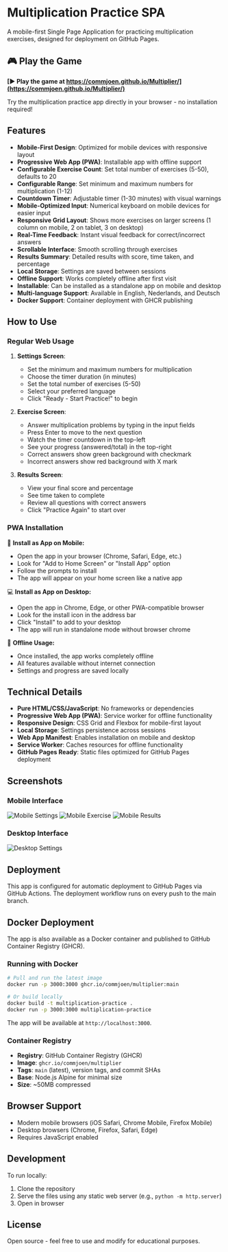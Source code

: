 # Multiplication Practice SPA

A mobile-first Single Page Application for practicing multiplication exercises, designed for deployment on GitHub Pages.

## 🎮 Play the Game

**[► Play the game at https://commjoen.github.io/Multiplier/](https://commjoen.github.io/Multiplier/)**

Try the multiplication practice app directly in your browser - no installation required!

## Features

- **Mobile-First Design**: Optimized for mobile devices with responsive layout
- **Progressive Web App (PWA)**: Installable app with offline support
- **Configurable Exercise Count**: Set total number of exercises (5-50), defaults to 20
- **Configurable Range**: Set minimum and maximum numbers for multiplication (1-12)
- **Countdown Timer**: Adjustable timer (1-30 minutes) with visual warnings
- **Mobile-Optimized Input**: Numerical keyboard on mobile devices for easier input
- **Responsive Grid Layout**: Shows more exercises on larger screens (1 column on mobile, 2 on tablet, 3 on desktop)
- **Real-Time Feedback**: Instant visual feedback for correct/incorrect answers
- **Scrollable Interface**: Smooth scrolling through exercises
- **Results Summary**: Detailed results with score, time taken, and percentage
- **Local Storage**: Settings are saved between sessions
- **Offline Support**: Works completely offline after first visit
- **Installable**: Can be installed as a standalone app on mobile and desktop
- **Multi-language Support**: Available in English, Nederlands, and Deutsch
- **Docker Support**: Container deployment with GHCR publishing

## How to Use

### Regular Web Usage
1. **Settings Screen**: 
   - Set the minimum and maximum numbers for multiplication
   - Choose the timer duration (in minutes)
   - Set the total number of exercises (5-50)
   - Select your preferred language
   - Click "Ready - Start Practice!" to begin

2. **Exercise Screen**:
   - Answer multiplication problems by typing in the input fields
   - Press Enter to move to the next question
   - Watch the timer countdown in the top-left
   - See your progress (answered/total) in the top-right
   - Correct answers show green background with checkmark
   - Incorrect answers show red background with X mark

3. **Results Screen**:
   - View your final score and percentage
   - See time taken to complete
   - Review all questions with correct answers
   - Click "Practice Again" to start over

### PWA Installation
📱 **Install as App on Mobile:**
- Open the app in your browser (Chrome, Safari, Edge, etc.)
- Look for "Add to Home Screen" or "Install App" option
- Follow the prompts to install
- The app will appear on your home screen like a native app

💻 **Install as App on Desktop:**
- Open the app in Chrome, Edge, or other PWA-compatible browser
- Look for the install icon in the address bar
- Click "Install" to add to your desktop
- The app will run in standalone mode without browser chrome

🔄 **Offline Usage:**
- Once installed, the app works completely offline
- All features available without internet connection
- Settings and progress are saved locally

## Technical Details

- **Pure HTML/CSS/JavaScript**: No frameworks or dependencies
- **Progressive Web App (PWA)**: Service worker for offline functionality
- **Responsive Design**: CSS Grid and Flexbox for mobile-first layout
- **Local Storage**: Settings persistence across sessions
- **Web App Manifest**: Enables installation on mobile and desktop
- **Service Worker**: Caches resources for offline functionality
- **GitHub Pages Ready**: Static files optimized for GitHub Pages deployment

## Screenshots

### Mobile Interface
![Mobile Settings](https://github.com/user-attachments/assets/17362a54-d04f-412a-bf3d-24712306517a)
![Mobile Exercise](https://github.com/user-attachments/assets/8c031082-b332-4352-8e2f-e328ddae89dc)
![Mobile Results](https://github.com/user-attachments/assets/25d141ad-a545-4a85-8d69-efa562db3fc7)

### Desktop Interface
![Desktop Settings](https://github.com/user-attachments/assets/06ac545f-b66e-462a-96af-96c2f20bdc51)

## Deployment

This app is configured for automatic deployment to GitHub Pages via GitHub Actions. The deployment workflow runs on every push to the main branch.

## Docker Deployment

The app is also available as a Docker container and published to GitHub Container Registry (GHCR).

### Running with Docker

```bash
# Pull and run the latest image
docker run -p 3000:3000 ghcr.io/commjoen/multiplier:main

# Or build locally
docker build -t multiplication-practice .
docker run -p 3000:3000 multiplication-practice
```

The app will be available at `http://localhost:3000`.

### Container Registry

- **Registry**: GitHub Container Registry (GHCR)
- **Image**: `ghcr.io/commjoen/multiplier`
- **Tags**: `main` (latest), version tags, and commit SHAs
- **Base**: Node.js Alpine for minimal size
- **Size**: ~50MB compressed

## Browser Support

- Modern mobile browsers (iOS Safari, Chrome Mobile, Firefox Mobile)
- Desktop browsers (Chrome, Firefox, Safari, Edge)
- Requires JavaScript enabled

## Development

To run locally:
1. Clone the repository
2. Serve the files using any static web server (e.g., `python -m http.server`)
3. Open in browser

## License

Open source - feel free to use and modify for educational purposes.
